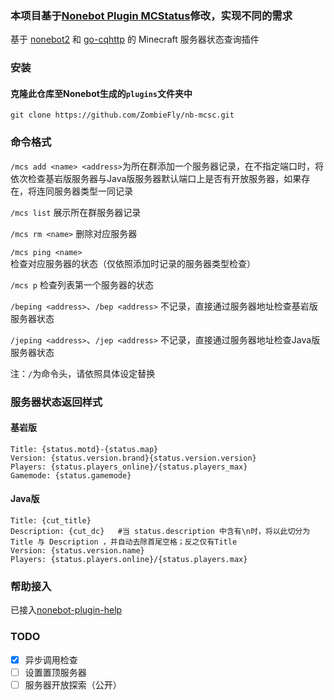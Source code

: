 ### 本项目基于[Nonebot Plugin MCStatus](https://github.com/nonepkg/nonebot-plugin-mcstatus)修改，实现不同的需求

基于 [nonebot2](https://github.com/nonebot/nonebot2) 和 [go-cqhttp](https://github.com/Mrs4s/go-cqhttp) 的 Minecraft 服务器状态查询插件

### 安装

#### 克隆此仓库至Nonebot生成的`plugins`文件夹中

`git clone https://github.com/ZombieFly/nb-mcsc.git`

### 命令格式

`/mcs add <name> <address>`为所在群添加一个服务器记录，在不指定端口时，将依次检查基岩版服务器与Java版服务器默认端口上是否有开放服务器，如果存在，将连同服务器类型一同记录

`/mcs list`  展示所在群服务器记录

`/mcs rm <name>`  删除对应服务器

`/mcs ping <name>` 检查对应服务器的状态（仅依照添加时记录的服务器类型检查）

`/mcs p` 检查列表第一个服务器的状态

`/beping <address>`、`/bep <address>` 不记录，直接通过服务器地址检查基岩版服务器状态

`/jeping <address>`、`/jep <address>` 不记录，直接通过服务器地址检查Java版服务器状态

注：`/`为命令头，请依照具体设定替换

### 服务器状态返回样式

#### 基岩版

```
Title: {status.motd}-{status.map}
Version: {status.version.brand}{status.version.version}
Players: {status.players_online}/{status.players_max}
Gamemode: {status.gamemode}
```

#### Java版

```
Title: {cut_title}
Description: {cut_dc}	#当 status.description 中含有\n时，将以此切分为 Title 与 Description ，并自动去除首尾空格；反之仅有Title
Version: {status.version.name}
Players: {status.players.online}/{status.players.max}
```

### 帮助接入

已接入[nonebot-plugin-help](https://github.com/XZhouQD/nonebot-plugin-help)

### TODO

- [x] 异步调用检查
- [ ] 设置置顶服务器
- [ ] 服务器开放探索（公开）